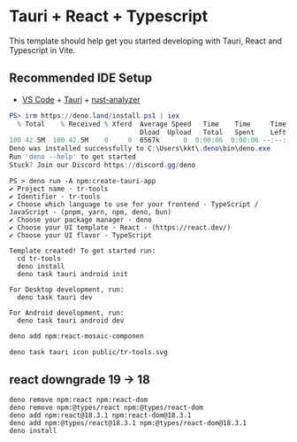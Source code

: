 # Tauri + React + Typescript

This template should help get you started developing with Tauri, React and Typescript in Vite.

## Recommended IDE Setup

- [VS Code](https://code.visualstudio.com/) + [Tauri](https://marketplace.visualstudio.com/items?itemName=tauri-apps.tauri-vscode) + [rust-analyzer](https://marketplace.visualstudio.com/items?itemName=rust-lang.rust-analyzer)

```powershell
PS> irm https://deno.land/install.ps1 | iex
  % Total    % Received % Xferd  Average Speed   Time    Time     Time  Current
                                 Dload  Upload   Total   Spent    Left  Speed
100 42.5M  100 42.5M    0     0  6567k      0  0:00:06  0:00:06 --:--:-- 8060k
Deno was installed successfully to C:\Users\kkt\.deno\bin\deno.exe
Run 'deno --help' to get started
Stuck? Join our Discord https://discord.gg/deno
```

```
PS > deno run -A npm:create-tauri-app
✔ Project name · tr-tools
✔ Identifier · tr-tools
✔ Choose which language to use for your frontend · TypeScript / JavaScript - (pnpm, yarn, npm, deno, bun)
✔ Choose your package manager · deno
✔ Choose your UI template · React - (https://react.dev/)
✔ Choose your UI flavor · TypeScript

Template created! To get started run:
  cd tr-tools
  deno install
  deno task tauri android init

For Desktop development, run:
  deno task tauri dev

For Android development, run:
  deno task tauri android dev

```

```sh
deno add npm:react-mosaic-componen
```

```sh
deno task tauri icon public/tr-tools.svg
```

## react downgrade 19 -> 18
```
deno remove npm:react npm:react-dom
deno remove npm:@types/react npm:@types/react-dom 
deno add npm:react@18.3.1 npm:react-dom@18.3.1
deno add npm:@types/react@18.3.1 npm:@types/react-dom@18.3.1
deno install
```
